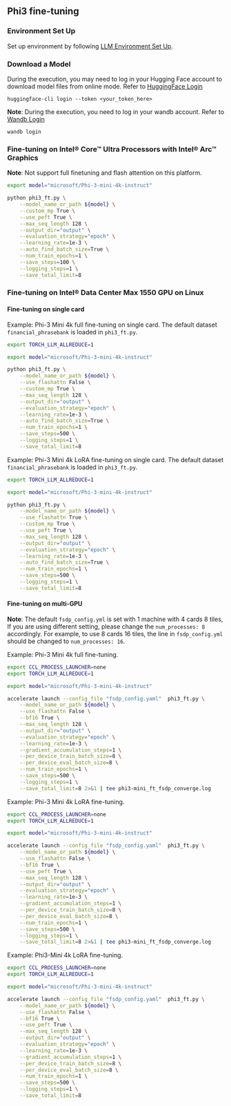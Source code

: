 ## Phi3 fine-tuning

### Environment Set Up
Set up environment by following [LLM Environment Set Up](../../README.md).

### Download a Model
During the execution, you may need to log in your Hugging Face account to download model files from online mode. Refer to [HuggingFace Login](https://huggingface.co/docs/huggingface_hub/quick-start#login)

```
huggingface-cli login --token <your_token_here>
```

**Note**: During the execution, you need to log in your wandb account. Refer to [Wandb Login](https://docs.wandb.ai/ref/cli/wandb-login)
```
wandb login
```


### Fine-tuning on Intel® Core™ Ultra Processors with Intel® Arc™ Graphics 

**Note**: Not support full finetuning and flash attention on this platform.

```bash
export model="microsoft/Phi-3-mini-4k-instruct"

python phi3_ft.py \
    --model_name_or_path ${model} \
    --custom_mp True \
    --use_peft True \
    --max_seq_length 128 \
    --output_dir="output" \
    --evaluation_strategy="epoch" \
    --learning_rate=1e-3 \
    --auto_find_batch_size=True \
    --num_train_epochs=1 \
    --save_steps=100 \
    --logging_steps=1 \
    --save_total_limit=8 
```


### Fine-tuning on Intel® Data Center Max 1550 GPU on Linux

#### Fine-tuning on single card

Example: Phi-3 Mini 4k full fine-tuning on single card. The default dataset `financial_phrasebank` is loaded in `phi3_ft.py`.

```bash
export TORCH_LLM_ALLREDUCE=1

export model="microsoft/Phi-3-mini-4k-instruct"

python phi3_ft.py \
    --model_name_or_path ${model} \
    --use_flashattn False \
    --custom_mp True \
    --max_seq_length 128 \
    --output_dir="output" \
    --evaluation_strategy="epoch" \
    --learning_rate=1e-3 \
    --auto_find_batch_size=True \
    --num_train_epochs=1 \
    --save_steps=500 \
    --logging_steps=1 \
    --save_total_limit=8
```


Example: Phi-3 Mini 4k LoRA fine-tuning on single card. The default dataset `financial_phrasebank` is loaded in `phi3_ft.py`.

```bash
export TORCH_LLM_ALLREDUCE=1

export model="microsoft/Phi-3-mini-4k-instruct"

python phi3_ft.py \
    --model_name_or_path ${model} \
    --use_flashattn True \
    --custom_mp True \
    --use_peft True \
    --max_seq_length 128 \
    --output_dir="output" \
    --evaluation_strategy="epoch" \
    --learning_rate=1e-3 \
    --auto_find_batch_size=True \
    --num_train_epochs=1 \
    --save_steps=500 \
    --logging_steps=1 \
    --save_total_limit=8
```

#### Fine-tuning on multi-GPU

**Note**:
The default `fsdp_config.yml` is set with 1 machine with 4 cards 8 tiles, If you are using different setting, please change the `num_processes: 8` accordingly. For example, to use 8 cards 16 tiles, the line in `fsdp_config.yml` should be changed to `num_processes: 16`.


Example: Phi-3 Mini 4k full fine-tuning.


```bash
export CCL_PROCESS_LAUNCHER=none
export TORCH_LLM_ALLREDUCE=1

export model="microsoft/Phi-3-mini-4k-instruct"

accelerate launch --config_file "fsdp_config.yaml"  phi3_ft.py \
    --model_name_or_path ${model} \
    --use_flashattn False \
    --bf16 True \
    --max_seq_length 128 \
    --output_dir="output" \
    --evaluation_strategy="epoch" \
    --learning_rate=1e-3 \
    --gradient_accumulation_steps=1 \
    --per_device_train_batch_size=8 \
    --per_device_eval_batch_size=8 \
    --num_train_epochs=1 \
    --save_steps=500 \
    --logging_steps=1 \
    --save_total_limit=8 2>&1 | tee phi3-mini_ft_fsdp_converge.log
```


Example: Phi-3 Mini 4k LoRA fine-tuning.


```bash
export CCL_PROCESS_LAUNCHER=none
export TORCH_LLM_ALLREDUCE=1

export model="microsoft/Phi-3-mini-4k-instruct"

accelerate launch --config_file "fsdp_config.yaml"  phi3_ft.py \
    --model_name_or_path ${model} \
    --use_flashattn False \
    --bf16 True \
    --use_peft True \
    --max_seq_length 128 \
    --output_dir="output" \
    --evaluation_strategy="epoch" \
    --learning_rate=1e-3 \
    --gradient_accumulation_steps=1 \
    --per_device_train_batch_size=8 \
    --per_device_eval_batch_size=8 \
    --num_train_epochs=1 \
    --save_steps=500 \
    --logging_steps=1 \
    --save_total_limit=8 2>&1 | tee phi3-mini_ft_fsdp_converge.log
```


Example: Phi3-Mini 4k LoRA fine-tuning.


```bash
export CCL_PROCESS_LAUNCHER=none
export TORCH_LLM_ALLREDUCE=1

export model="microsoft/Phi-3-mini-4k-instruct"

accelerate launch --config_file "fsdp_config.yaml"  phi3_ft.py \
    --model_name_or_path ${model} \
    --use_flashattn False \
    --bf16 True \
    --use_peft True \
    --max_seq_length 128 \
    --output_dir="output" \
    --evaluation_strategy="epoch" \
    --learning_rate=1e-3 \
    --gradient_accumulation_steps=1 \
    --per_device_train_batch_size=8 \
    --per_device_eval_batch_size=8 \
    --num_train_epochs=1 \
    --save_steps=500 \
    --logging_steps=1 \
    --save_total_limit=8 
```




